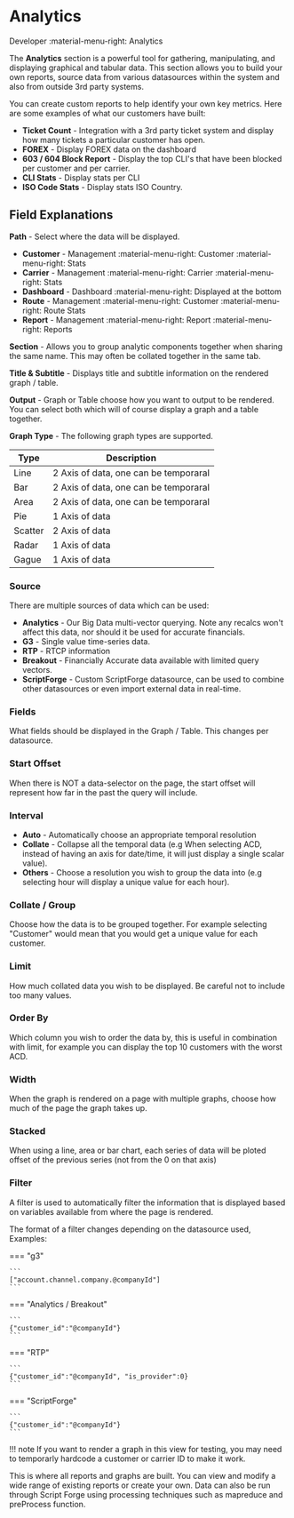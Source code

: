 # Analytics
Developer :material-menu-right: Analytics

The **Analytics** section is a powerful tool for gathering, manipulating, and displaying graphical and tabular data. This section allows
you to build your own reports, source data from various datasources within the system and also from outside 3rd party systems.

You can create custom reports to help identify your own key metrics. Here are some examples of what our customers have built:

* **Ticket Count** - Integration with a 3rd party ticket system and display how many tickets a particular customer has open.
* **FOREX** - Display FOREX data on the dashboard
* **603 / 604 Block Report** - Display the top CLI's that have been blocked per customer and per carrier.
* **CLI Stats** - Display stats per CLI
* **ISO Code Stats** - Display stats ISO Country.

## Field Explanations

**Path** - Select where the data will be displayed.

* **Customer** - Management :material-menu-right: Customer :material-menu-right: Stats
* **Carrier** - Management :material-menu-right: Carrier :material-menu-right: Stats
* **Dashboard** - Dashboard :material-menu-right: Displayed at the bottom
* **Route** - Management :material-menu-right: Customer :material-menu-right: Route Stats
* **Report** - Management :material-menu-right: Report :material-menu-right: Reports

**Section** - Allows you to group analytic components together when sharing the same name. This may often be collated together in the same tab.

**Title & Subtitle** - Displays title and subtitle information on the rendered graph / table.

**Output** - Graph or Table choose how you want to output to be rendered. You can select both which will of course display a graph and a table together.

**Graph Type** - The following graph types are supported.

   |Type|Description|
   |---|---|
   |Line|2 Axis of data, one can be temporaral|
   |Bar|2 Axis of data, one can be temporaral|
   |Area|2 Axis of data, one can be temporaral|
   |Pie|1 Axis of data|
   |Scatter|2 Axis of data|
   |Radar|1 Axis of data|
   |Gague|1 Axis of data|

### Source
There are multiple sources of data which can be used:

* **Analytics** - Our Big Data multi-vector querying. Note any recalcs won't affect this data, nor should it be used for accurate financials.
* **G3** - Single value time-series data.
* **RTP** - RTCP information
* **Breakout** - Financially Accurate data available with limited query vectors.
* **ScriptForge** - Custom ScriptForge datasource, can be used to combine other datasources or even import external data in real-time.

### Fields
What fields should be displayed in the Graph / Table. This changes per datasource.

### Start Offset
When there is NOT a data-selector on the page, the start offset will represent how far in the past the query will include.

### Interval

* **Auto** - Automatically choose an appropriate temporal resolution
* **Collate** - Collapse all the temporal data (e.g When selecting ACD, instead of having an axis for date/time, it will just display a single scalar value).
* **Others** - Choose a resolution you wish to group the data into (e.g selecting hour will display a unique value for each hour).

### Collate / Group
Choose how the data is to be grouped together. For example selecting "Customer" would mean that you would get a unique value for each customer.

### Limit
How much collated data you wish to be displayed. Be careful not to include too many values.

### Order By
Which column you wish to order the data by, this is useful in combination with limit, for example you can display the top 10 customers with the worst ACD.

### Width
When the graph is rendered on a page with multiple graphs, choose how much of the page the graph takes up.

### Stacked
When using a line, area or bar chart, each series of data will be ploted offset of the previous series (not from the 0 on that axis)

### Filter
A filter is used to automatically filter the information that is displayed based on variables available from where the page is rendered.

The format of a filter changes depending on the datasource used, Examples:

=== "g3"

    ```
    ["account.channel.company.@companyId"]
    ```
	
=== "Analytics / Breakout"

    ```
	{"customer_id":"@companyId"}
    ```
	
=== "RTP"

    ```
	{"customer_id":"@companyId", "is_provider":0}
    ```

=== "ScriptForge"

    ```
	{"customer_id":"@companyId"}
    ```

!!! note
	If you want to render a graph in this view for testing, you may need to temporarly hardcode a customer or carrier ID to make it work.



This is where all reports and graphs are built. You can view and modify a wide range of existing reports or create your own. Data can also be run through Script Forge using processing techniques such as mapreduce and preProcess function. 
